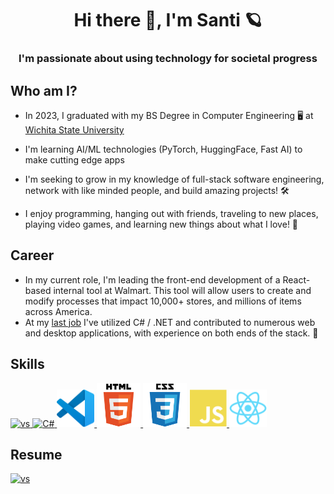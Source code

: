 <h1 align="center">Hi there 👋, I'm Santi 🪐</h1>
<h3 align="center">I'm passionate about using technology for societal progress</h3>

## Who am I? 

* In 2023, I graduated with my BS Degree in Computer Engineering 🖥️ at [Wichita State University](https://www.wichita.edu/)

* I'm learning AI/ML technologies (PyTorch, HuggingFace, Fast AI) to make cutting edge apps

* I'm seeking to grow in my knowledge of full-stack software engineering, network with like minded people, and build amazing projects! 🛠️

* I enjoy programming, hanging out with friends, traveling to new places, playing video games, and learning new things about what I love! 🍄

## Career

* In my current role, I'm leading the front-end development of a React-based internal tool at Walmart. This tool will allow users to create and modify processes that impact 10,000+ stores, and millions of items across America.
* At my [last job](https://www.wichita.edu/industry_and_defense/NIAR/Laboratories/robotics.php) I've utilized C# / .NET and contributed to numerous web and desktop applications, with experience on both ends of the stack. 🧬
 
## Skills

<div> 
<a href="https://visualstudio.microsoft.com/" target="_blank"> <img src="https://1000logos.net/wp-content/uploads/2020/08/Visual-Studio-Logo.png" alt="vs" height="60"/> </a>
<a href="https://learn.microsoft.com/en-us/dotnet/csharp/" target="_blank"> <img src="https://upload.wikimedia.org/wikipedia/commons/thumb/b/bd/Logo_C_sharp.svg/1200px-Logo_C_sharp.svg.png" alt="C#" height="60"/> </a>
<a href="https://code.visualstudio.com/" target="_blank"> <img src="https://raw.githubusercontent.com/devicons/devicon/1119b9f84c0290e0f0b38982099a2bd027a48bf1/icons/vscode/vscode-original.svg" alt="vscode" width="60" height="60"/> </a>
<a href="https://www.w3.org/html/" target="_blank"> <img src="https://raw.githubusercontent.com/devicons/devicon/master/icons/html5/html5-original-wordmark.svg" alt="html5" width="70" height="70"/> </a>  
<a href="https://www.w3schools.com/css/" target="_blank" rel="noreferrer"> <img src="https://raw.githubusercontent.com/devicons/devicon/master/icons/css3/css3-original-wordmark.svg" alt="css3" width="70" height="70"/> </a>
<a href="https://www.javascript.com/" target="_blank" rel="noreferrer"> <img src="https://raw.githubusercontent.com/devicons/devicon/master/icons/javascript/javascript-plain.svg" alt="javascript" width="60" height="60"/> </a>   
<a href="https://reactjs.org/" target="_blank" rel="noreferrer"> <img src="https://raw.githubusercontent.com/devicons/devicon/1119b9f84c0290e0f0b38982099a2bd027a48bf1/icons/react/react-original.svg" alt="React" width="60" height="60"/> </a>  
</div>

## Resume 
<div> 
<a href="https://docs.google.com/document/d/e/2PACX-1vT5_vZ_fqLC8BmadOV9hdSAHpZFBJJka1oDyZ8kPPXpGJFplpYy_hamNpAZP2R0w2v0plYLqn8w66BT/pub" target="_blank" height="50"><img src="https://www.pngfind.com/pngs/m/61-611935_paper-sheet-svg-png-icon-free-download-paper.png" alt="vs" height="75"/> </a></div>
